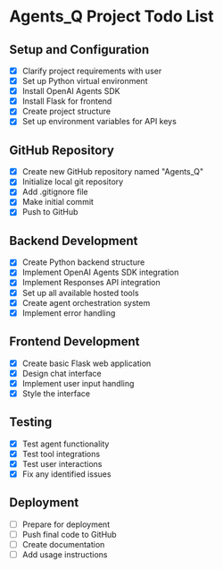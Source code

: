 # Agents_Q Project Todo List

## Setup and Configuration
- [x] Clarify project requirements with user
- [x] Set up Python virtual environment
- [x] Install OpenAI Agents SDK
- [x] Install Flask for frontend
- [x] Create project structure
- [x] Set up environment variables for API keys

## GitHub Repository
- [x] Create new GitHub repository named "Agents_Q"
- [x] Initialize local git repository
- [x] Add .gitignore file
- [x] Make initial commit
- [x] Push to GitHub

## Backend Development
- [x] Create Python backend structure
- [x] Implement OpenAI Agents SDK integration
- [x] Implement Responses API integration
- [x] Set up all available hosted tools
- [x] Create agent orchestration system
- [x] Implement error handling

## Frontend Development
- [x] Create basic Flask web application
- [x] Design chat interface
- [x] Implement user input handling
- [x] Style the interface

## Testing
- [x] Test agent functionality
- [x] Test tool integrations
- [x] Test user interactions
- [x] Fix any identified issues

## Deployment
- [ ] Prepare for deployment
- [ ] Push final code to GitHub
- [ ] Create documentation
- [ ] Add usage instructions
